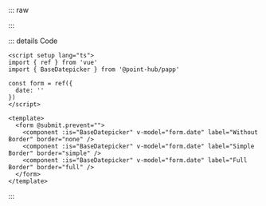 ::: raw

<ClientOnly>
  <DatepickerBorder />
</ClientOnly>

:::

::: details Code

```vue
<script setup lang="ts">
import { ref } from 'vue'
import { BaseDatepicker } from '@point-hub/papp'

const form = ref({
  date: ''
})
</script>

<template>
  <form @submit.prevent="">
    <component :is="BaseDatepicker" v-model="form.date" label="Without Border" border="none" />
    <component :is="BaseDatepicker" v-model="form.date" label="Simple Border" border="simple" />
    <component :is="BaseDatepicker" v-model="form.date" label="Full Border" border="full" />
  </form>
</template>
```

:::
